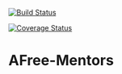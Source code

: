 [![Build Status](https://travis-ci.org/Alexander96779/AFree-Mentors.svg?branch=develop)](https://travis-ci.org/Alexander96779/AFree-Mentors)

[![Coverage Status](https://coveralls.io/repos/github/Alexander96779/AFree-Mentors/badge.svg?branch=develop)](https://coveralls.io/github/Alexander96779/AFree-Mentors?branch=develop)
# AFree-Mentors
